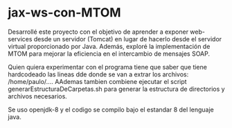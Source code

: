# jax-ws-con-MTOM

Desarrollé este proyecto con el objetivo de aprender a exponer  web-services desde un servidor (Tomcat) en lugar de hacerlo desde el servidor virtual proporcionado por Java. Además, exploré la implementación de MTOM para mejorar la eficiencia en el intercambio de mensajes SOAP.

Quien quiera experimentar con el programa tiene que saber que tiene hardcodeado las lineas dde donde se van a extrar los archivos: /home/paulo/....
AAdemas tambien combiene ejecutar el script generarEstructuraDeCarpetas.sh para generar la estructura de directorios y archivos necesarios.

Se uso openjdk-8 y el codigo se compilo bajo el estandar 8 del lenguaje java.
